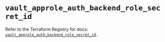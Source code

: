 # `vault_approle_auth_backend_role_secret_id`

Refer to the Terraform Registry for docs: [`vault_approle_auth_backend_role_secret_id`](https://registry.terraform.io/providers/hashicorp/vault/4.0.0/docs/resources/approle_auth_backend_role_secret_id).
